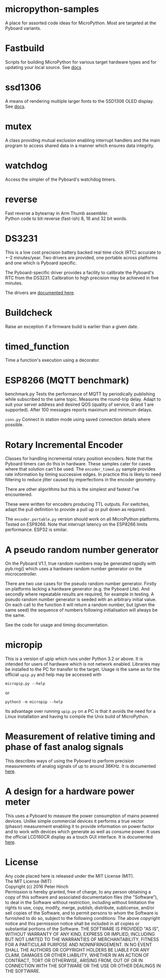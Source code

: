 # micropython-samples
A place for assorted code ideas for MicroPython. Most are targeted at the
Pyboard variants.

# Fastbuild

Scripts for building MicroPython for various target hardware types and for
updating your local source. See [docs](./fastbuild/README.md)

# ssd1306

A means of rendering multiple larger fonts to the SSD1306 OLED display. See
[docs](./SSD1306/README.md).

# mutex

A class providing mutual exclusion enabling interrupt handlers and the main
program to access shared data in a manner which ensures data integrity.

# watchdog

Access the simpler of the Pyboard's watchdog timers.

# reverse

Fast reverse a bytearray in Arm Thumb assembler.  
Python code to bit-reverse (fast-ish) 8, 16 and 32 bit words.

# DS3231

This is a low cost precision battery backed real time clock (RTC) accurate to
+-2 minutes/year. Two drivers are provided, one portable across platforms and
one which is Pyboard specific.

The Pyboard-specific driver provides a facility to calibrate the Pyboard's RTC
from the DS3231. Calibration to high precision may be achieved in five minutes.

The drivers are [documented here](./DS3231/README.md).

# Buildcheck

Raise an exception if a firmware build is earlier than a given date.

# timed_function

Time a function's execution using a decorator.

# ESP8266 (MQTT benchmark)

benchmark.py Tests the performance of MQTT by periodically publishing while
subscribed to the same topic. Measures the round-trip delay. Adapt to suit your
server address and desired QOS (quality of service, 0 and 1 are supported).
After 100 messages reports maximum and minimum delays.

`conn.py` Connect in station mode using saved connection details where possible.

# Rotary Incremental Encoder

Classes for handling incremental rotary position encoders. Note that the Pyboard
timers can do this in hardware. These samples cater for cases where that
solution can't be used. The `encoder_timed.py` sample provides rate information by
timing successive edges. In practice this is likely to need filtering to reduce
jitter caused by imperfections in the encoder geometry.

There are other algorithms but this is the simplest and fastest I've encountered.

These were written for encoders producing TTL outputs. For switches, adapt the
pull definition to provide a pull up or pull down as required.

The `encoder.portable.py` version should work on all MicroPython platforms.
Tested on ESP8266. Note that interrupt latency on the ESP8266 limits
performance. ESP32 is similar.

# A pseudo random number generator

On the Pyboard V1.1, true random numbers may be generated rapidly with pyb.rng()
which uses a hardware random number generator on the microcontroller.

There are two use cases for the pseudo random number generator. Firstly on
platforms lacking a hardware generator (e.g. the Pyboard Lite). And secondly
where repeatable results are required, for example in testing. A pseudo random
number generator is seeded with an arbitrary initial value. On each call to the
function it will return a random number, but (given the same seed) the sequence
of numbers following initialisation will always be the same.

See the code for usage and timing documentation.

# micropip

This is a version of upip which runs under Python 3.2 or above. It is intended
for users of hardware which is not network enabled. Libraries may be installed
to the PC for transfer to the target. Usage is the same as for the official
`upip.py` and help may be accessed with

```
micropip.py --help
```
or

```
python3 -m micropip --help
```

Its advantage over running `upip.py` on a PC is that it avoids the need for a
Linux installation and having to compile the Unix build of MicroPython.

# Measurement of relative timing and phase of fast analog signals

This describes ways of using the Pyboard to perform precision measurements of
analog signals of up to around 36KHz. It is documented [here](./phase/README.md).

# A design for a hardware power meter

This uses a Pyboard to measure the power consumption of mains powered devices. 
Unlike simple commercial devices it performs a true vector (phasor) measurement
enabling it to provide information on power factor and to work with devices
which generate as well as consume power. It uses the official LCD160CR display
as a touch GUI interface. It is documented [here](./power/README.md).

# License

Any code placed here is released under the MIT License (MIT).  
The MIT License (MIT)  
Copyright (c) 2016 Peter Hinch  
Permission is hereby granted, free of charge, to any person obtaining a copy
of this software and associated documentation files (the "Software"), to deal
in the Software without restriction, including without limitation the rights
to use, copy, modify, merge, publish, distribute, sublicense, and/or sell
copies of the Software, and to permit persons to whom the Software is
furnished to do so, subject to the following conditions:
The above copyright notice and this permission notice shall be included in
all copies or substantial portions of the Software.
THE SOFTWARE IS PROVIDED "AS IS", WITHOUT WARRANTY OF ANY KIND, EXPRESS OR
IMPLIED, INCLUDING BUT NOT LIMITED TO THE WARRANTIES OF MERCHANTABILITY,
FITNESS FOR A PARTICULAR PURPOSE AND NONINFRINGEMENT. IN NO EVENT SHALL THE
AUTHORS OR COPYRIGHT HOLDERS BE LIABLE FOR ANY CLAIM, DAMAGES OR OTHER
LIABILITY, WHETHER IN AN ACTION OF CONTRACT, TORT OR OTHERWISE, ARISING FROM,
OUT OF OR IN CONNECTION WITH THE SOFTWARE OR THE USE OR OTHER DEALINGS IN
THE SOFTWARE.
